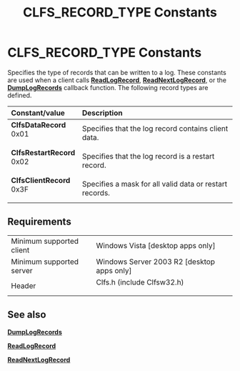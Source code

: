 ﻿---
Description: 'Specifies the type of records that can be written to a log. These constants are used when a client calls ReadLogRecord, ReadNextLogRecord, or the DumpLogRecords callback function.'
ms.assetid: '63489b1b-75de-469d-9ffc-f0353bb2fdd9'
title: 'CLFS\_RECORD\_TYPE Constants'
---

# CLFS\_RECORD\_TYPE Constants

Specifies the type of records that can be written to a log. These constants are used when a client calls [**ReadLogRecord**](readlogrecord.md), [**ReadNextLogRecord**](readnextlogrecord.md), or the [**DumpLogRecords**](dumplogrecords.md) callback function. The following record types are defined.



| Constant/value                                                                                                                                                                                                                                                         | Description                                                        |
|:-----------------------------------------------------------------------------------------------------------------------------------------------------------------------------------------------------------------------------------------------------------------------|:-------------------------------------------------------------------|
| <span id="ClfsDataRecord"></span><span id="clfsdatarecord"></span><span id="CLFSDATARECORD"></span><dl> <dt>**ClfsDataRecord**</dt> <dt>0x01</dt> </dl>             | Specifies that the log record contains client data.<br/>     |
| <span id="ClfsRestartRecord"></span><span id="clfsrestartrecord"></span><span id="CLFSRESTARTRECORD"></span><dl> <dt>**ClfsRestartRecord**</dt> <dt>0x02</dt> </dl> | Specifies that the log record is a restart record.<br/>      |
| <span id="ClfsClientRecord"></span><span id="clfsclientrecord"></span><span id="CLFSCLIENTRECORD"></span><dl> <dt>**ClfsClientRecord**</dt> <dt>0x3F</dt> </dl>     | Specifies a mask for all valid data or restart records.<br/> |



## Requirements



|                                     |                                                                                                       |
|-------------------------------------|-------------------------------------------------------------------------------------------------------|
| Minimum supported client<br/> | Windows Vista \[desktop apps only\]<br/>                                                        |
| Minimum supported server<br/> | Windows Server 2003 R2 \[desktop apps only\]<br/>                                               |
| Header<br/>                   | <dl> <dt>Clfs.h (include Clfsw32.h)</dt> </dl> |



## See also

<dl> <dt>

[**DumpLogRecords**](dumplogrecords.md)
</dt> <dt>

[**ReadLogRecord**](readlogrecord.md)
</dt> <dt>

[**ReadNextLogRecord**](readnextlogrecord.md)
</dt> </dl>

 

 





